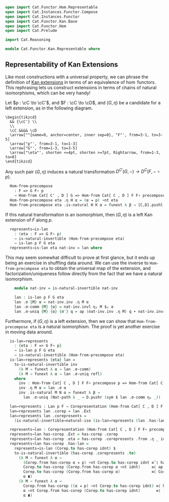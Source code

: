 ```agda
open import Cat.Functor.Hom.Representable
open import Cat.Instances.Functor.Compose
open import Cat.Instances.Functor
open import Cat.Functor.Kan.Base
open import Cat.Functor.Hom
open import Cat.Prelude

import Cat.Reasoning

module Cat.Functor.Kan.Representable where
```

## Representability of Kan Extensions

Like most constructions with a universal property, we can phrase the
definition of [Kan extensions] in terms of an equivalence of $\hom$
functors. This rephrasing lets us construct extensions in terms of
chains of natural isomorphisms, which can be very handy!

[Kan extensions]: Cat.Functor.Kan.Base.html

<!--
```agda
module _
  {o ℓ o′ ℓ′}
  {C : Precategory o ℓ} {C' : Precategory o ℓ} {D : Precategory o′ ℓ′}
  {p : Functor C C'} {F : Functor C D} {G : Functor C' D}
  where
  private
    module C = Cat.Reasoning C
    module C' = Cat.Reasoning C'
    module D = Cat.Reasoning D
    module [C',D] = Cat.Reasoning Cat[ C' , D ]
    module [C,D] = Cat.Reasoning Cat[ C , D ]
    open Functor
    open _=>_
    open is-lan
    open Corepresentation
    open natural-iso
```
-->

Let $p : \cC \to \cC'$, and $F : \cC \to \cD$, and $(G, \eta)$ be
a candidate for a left extension, as in the following diagram.

~~~{.quiver}
\begin{tikzcd}
  && {\cC'} \\
  \\
  \cC &&&& \cD
  \arrow[""{name=0, anchor=center, inner sep=0}, "F"', from=3-1, to=3-5]
  \arrow["p"', from=3-1, to=1-3]
  \arrow["G"', from=1-3, to=3-5]
  \arrow["\eta"', shorten <=4pt, shorten >=7pt, Rightarrow, from=1-3, to=0]
\end{tikzcd}
~~~

Any such pair $(G, \eta)$ induces a natural transformation
$D^{C'}(G, -) \to D^{C}(F, - \circ p)$.

```agda
  Hom-from-precompose
    : F => G F∘ p
    → Hom-from Cat[ C' , D ] G => Hom-from Cat[ C , D ] F F∘ precompose p
  Hom-from-precompose eta .η H α = (α ◂ p) ∘nt eta
  Hom-from-precompose eta .is-natural H K α = funext λ β → [C,D].pushl ◂-distribl
```

If this natural transformation is an isomorphism, then $(G, \eta)$ is a
left Kan extension of $F$ along $p$.

```agda
  represents→is-lan
    : (eta : F => G F∘ p)
    → is-natural-invertible (Hom-from-precompose eta)
    → is-lan p F G eta
  represents→is-lan eta nat-inv = lan where
```

This may seem somewhat difficult to prove at first glance, but it ends
up being an exercise in shuffling data around. We can use the inverse
to `Hom-from-precompose eta` to obtain the universal map of the extension, and
factorization/uniqueness follow directly from the fact that we have
a natural isomorphism.

```agda
    module nat-inv = is-natural-invertible nat-inv

    lan : is-lan p F G eta
    lan .σ {M} α = nat-inv.inv .η M α
    lan .σ-comm {M} {α} = nat-inv.invl ηₚ M $ₚ α
    lan .σ-uniq {M} {α} {σ′} q = ap (nat-inv.inv .η M) q ∙ nat-inv.invr ηₚ M $ₚ σ′
```

Furthermore, if $(G, \eta)$ is a left extension, then we can show that
`Hom-from-precompose eta` is a natural isomorphism. The proof is yet another
exercise in moving data around.

```agda
  is-lan→represents
    : {eta : F => G F∘ p}
    → is-lan p F G eta
    → is-natural-invertible (Hom-from-precompose eta)
  is-lan→represents {eta} lan =
    to-is-natural-invertible inv
      (λ M → funext λ α → lan .σ-comm)
      (λ M → funext λ α → lan .σ-uniq refl)
    where
      inv : Hom-from Cat[ C , D ] F F∘ precompose p => Hom-from Cat[ C' , D ] G
      inv .η M α = lan .σ α
      inv .is-natural M N α = funext λ β →
        lan .σ-uniq (Nat-path λ _ → D.pushr (sym $ lan .σ-comm ηₚ _))
```

<!--
```agda
module _
  {o ℓ o′ ℓ′}
  {C : Precategory o ℓ} {C' : Precategory o ℓ} {D : Precategory o′ ℓ′}
  {p : Functor C C'} {F : Functor C D}
  where
  private
    module C = Cat.Reasoning C
    module C' = Cat.Reasoning C'
    module D = Cat.Reasoning D
    module [C',D] = Cat.Reasoning Cat[ C' , D ]
    module [C,D] = Cat.Reasoning Cat[ C , D ]
    open Functor
    open _=>_
    open Lan
    open is-lan
    open Corepresentation
    open natural-iso
```
-->

```agda
  lan→represents : Lan p F → Corepresentation (Hom-from Cat[ C , D ] F F∘ precompose p)
  lan→represents lan .corep = lan .Ext
  lan→represents lan .corepresents =
    (is-natural-invertible→natural-iso (is-lan→represents (lan .has-lan))) ni⁻¹

  represents→lan : Corepresentation (Hom-from Cat[ C , D ] F F∘ precompose p) → Lan p F
  represents→lan has-corep .Ext = has-corep .corep
  represents→lan has-corep .eta = has-corep .corepresents .from .η _ idnt
  represents→lan has-corep .has-lan =
    represents→is-lan (Corep.to has-corep idnt) $
    to-is-natural-invertible (has-corep .corepresents .to)
      (λ M → funext λ α →
        (Corep.from has-corep α ◂ p) ∘nt Corep.to has-corep idnt ≡˘⟨ has-corep .corepresents .from .is-natural _ _ _ $ₚ idnt ⟩
        Corep.to has-corep (Corep.from has-corep α ∘nt idnt)     ≡⟨ ap (Corep.to has-corep) ([C',D].idr _) ⟩
        Corep.to has-corep (Corep.from has-corep α)              ≡⟨ Corep.ε has-corep α ⟩
        α ∎)
      (λ M → funext λ α →
        Corep.from has-corep ((α ◂ p) ∘nt Corep.to has-corep idnt) ≡⟨ has-corep .corepresents .to .is-natural _ _ _ $ₚ _ ⟩
        α ∘nt Corep.from has-corep (Corep.to has-corep idnt)       ≡⟨ [C',D].elimr (Corep.η has-corep idnt) ⟩
        α ∎)
```
